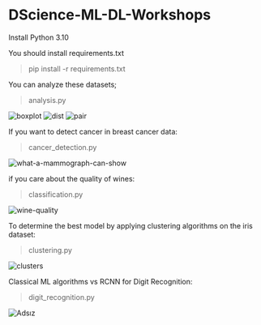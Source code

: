 # DScience-ML-DL-Workshops

Install Python 3.10

You should install requirements.txt
> pip install -r requirements.txt

You can analyze these datasets;
> analysis.py

![boxplot](https://github.com/tlgakpln/DScience-ML-DL-Workshops/assets/46111780/17b89cc7-666a-477f-b1e5-9622e5fb04eb) ![dist](https://github.com/tlgakpln/DScience-ML-DL-Workshops/assets/46111780/df931c50-aa4a-4010-9cd1-aee6d31b46c9) ![pair](https://github.com/tlgakpln/DScience-ML-DL-Workshops/assets/46111780/2d102c33-e4e8-4e60-a989-85b05f6202de)

If you want to detect cancer in breast cancer data:
> cancer_detection.py

![what-a-mammograph-can-show](https://github.com/tlgakpln/DScience-ML-DL-Workshops/assets/46111780/605c5f3a-cecb-41ab-bda6-6b273ae82fbb)

if you care about the quality of wines:
> classification.py

![wine-quality](https://github.com/tlgakpln/DScience-ML-DL-Workshops/assets/46111780/ecfa99ee-6412-42a7-9bf8-47d7cc7e7fe9)

To determine the best model by applying clustering algorithms on the iris dataset:
> clustering.py

![clusters](https://github.com/tlgakpln/DScience-ML-DL-Workshops/assets/46111780/a09d30cc-1044-4586-818f-4aa953001814)

Classical ML algorithms vs RCNN for Digit Recognition:
> digit_recognition.py

![Adsız](https://github.com/tlgakpln/DScience-ML-DL-Workshops/assets/46111780/da1b3de4-c97d-40f0-ae39-02446bde8171)
